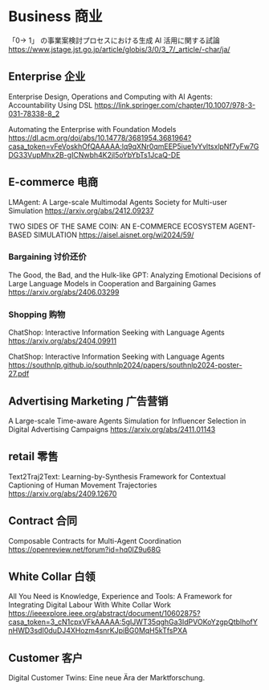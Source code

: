 # Business 商业
「0→ 1」 の事業案検討プロセスにおける生成 AI 活用に関する試論
https://www.jstage.jst.go.jp/article/globis/3/0/3_7/_article/-char/ja/

## Enterprise 企业
Enterprise Design, Operations and Computing with AI Agents: Accountability Using DSL
https://link.springer.com/chapter/10.1007/978-3-031-78338-8_2

Automating the Enterprise with Foundation Models
https://dl.acm.org/doi/abs/10.14778/3681954.3681964?casa_token=vFeVoskhOfQAAAAA:lq9qXNr0qmEEP5iue1vYvltsxlpNf7yFw7GDG33VupMhx2B-gICNwbh4K2jl5oYbYbTs1JcaQ-DE

## E-commerce 电商
LMAgent: A Large-scale Multimodal Agents Society for Multi-user Simulation
https://arxiv.org/abs/2412.09237

TWO SIDES OF THE SAME COIN: AN E-COMMERCE ECOSYSTEM AGENT-BASED SIMULATION
https://aisel.aisnet.org/wi2024/59/

### Bargaining 讨价还价
The Good, the Bad, and the Hulk-like GPT: Analyzing Emotional Decisions of Large Language Models in Cooperation and Bargaining Games
https://arxiv.org/abs/2406.03299

### Shopping 购物
ChatShop: Interactive Information Seeking with Language Agents
https://arxiv.org/abs/2404.09911

ChatShop: Interactive Information Seeking with Language Agents
https://southnlp.github.io/southnlp2024/papers/southnlp2024-poster-27.pdf

## Advertising Marketing 广告营销
A Large-scale Time-aware Agents Simulation for Influencer Selection in Digital Advertising Campaigns
https://arxiv.org/abs/2411.01143

## retail 零售
Text2Traj2Text: Learning-by-Synthesis Framework for Contextual Captioning of Human Movement Trajectories
https://arxiv.org/abs/2409.12670

## Contract 合同
Composable Contracts for Multi-Agent Coordination
https://openreview.net/forum?id=hq0lZ9u68G

## White Collar 白领
All You Need is Knowledge, Experience and Tools: A Framework for Integrating Digital Labour With White Collar Work
https://ieeexplore.ieee.org/abstract/document/10602875?casa_token=3_cN1cpxVFkAAAAA:5gIJWT35qghGa3IdPVOKoYzgpQtblhofYnHWD3sdI0duDJ4XHozm4snrKJpiBG0MqH5kTfsPXA

## Customer 客户
Digital Customer Twins: Eine neue Ära der Marktforschung.
